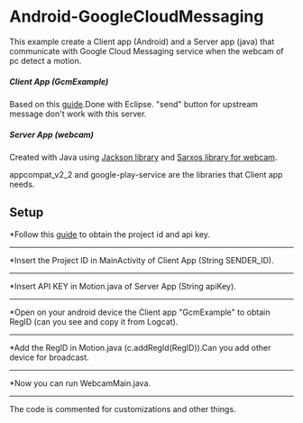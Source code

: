 Android-GoogleCloudMessaging
============================
This example create a Client app (Android) and a Server app (java) that communicate with Google Cloud Messaging service when the webcam of pc detect a motion.

##### Client App (GcmExample)
Based on this [guide](http://developer.android.com/google/gcm/index.html).Done with Eclipse.
"send" button for upstream message don't work with this server.


##### Server App (webcam)
Created with Java using [Jackson library](http://jackson.codehaus.org/) and [Sarxos library for webcam](https://github.com/sarxos/webcam-capture).


appcompat_v2_2 and google-play-service are the libraries that Client app needs.

## Setup
*Follow this [guide](http://developer.android.com/google/gcm/gs.html) to obtain the project id and api key.
___
*Insert the Project ID in MainActivity of Client App (String SENDER_ID).
___
*Insert API KEY in Motion.java of Server App (String apiKey).
___
*Open on your android device the Client app "GcmExample" to obtain RegID (can you see and copy it from Logcat).
___
*Add the RegID in Motion.java (c.addRegId(RegID)).Can you add other device for broadcast.
___
*Now you can run WebcamMain.java.
___

The code is commented for customizations and other things.


